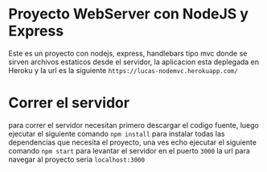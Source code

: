 # Proyecto WebServer con NodeJS y Express
Este es un proyecto con nodejs, express, handlebars
tipo mvc donde se sirven archivos estaticos desde el servidor, la aplicacion esta deplegada en Heroku y la url es la siguiente `https://lucas-nodemvc.herokuapp.com/`

# Correr el servidor 
 para correr el servidor necesitan primero descargar el codigo fuente, luego ejecutar el siguiente comando `npm install` para instalar todas las dependencias que necesita el proyecto, una ves echo ejecutar el siguiente comando `npm start` para levantar el servidor en el puerto `3000` la url para navegar al proyecto seria `localhost:3000`